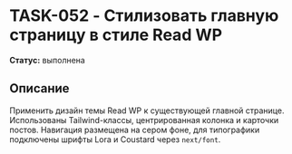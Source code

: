 # TASK-052 - Стилизовать главную страницу в стиле Read WP

**Статус:** выполнена

## Описание

Применить дизайн темы Read WP к существующей главной странице. Использованы Tailwind-классы, центрированная колонка и карточки постов. Навигация размещена на сером фоне, для типографики подключены шрифты Lora и Coustard через `next/font`.
